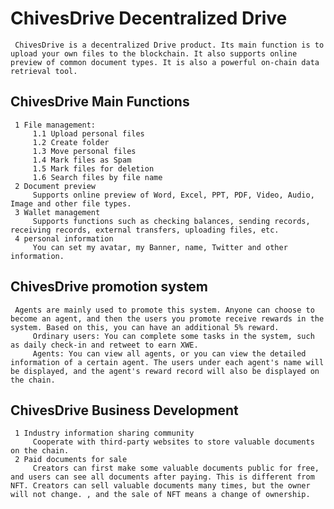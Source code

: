 # ChivesDrive Decentralized Drive
     ChivesDrive is a decentralized Drive product. Its main function is to upload your own files to the blockchain. It also supports online preview of common document types. It is also a powerful on-chain data retrieval tool.

## ChivesDrive Main Functions
     1 File management:
         1.1 Upload personal files
         1.2 Create folder
         1.3 Move personal files
         1.4 Mark files as Spam
         1.5 Mark files for deletion
         1.6 Search files by file name
     2 Document preview
         Supports online preview of Word, Excel, PPT, PDF, Video, Audio, Image and other file types.
     3 Wallet management
         Supports functions such as checking balances, sending records, receiving records, external transfers, uploading files, etc.
     4 personal information
         You can set my avatar, my Banner, name, Twitter and other information.

## ChivesDrive promotion system
     Agents are mainly used to promote this system. Anyone can choose to become an agent, and then the users you promote receive rewards in the system. Based on this, you can have an additional 5% reward.
         Ordinary users: You can complete some tasks in the system, such as daily check-in and retweet to earn XWE.
         Agents: You can view all agents, or you can view the detailed information of a certain agent. The users under each agent's name will be displayed, and the agent's reward record will also be displayed on the chain.

## ChivesDrive Business Development
     1 Industry information sharing community
         Cooperate with third-party websites to store valuable documents on the chain.
     2 Paid documents for sale
         Creators can first make some valuable documents public for free, and users can see all documents after paying. This is different from NFT. Creators can sell valuable documents many times, but the owner will not change. , and the sale of NFT means a change of ownership.